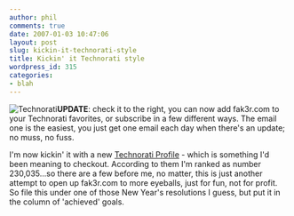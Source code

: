 ```yaml
---
author: phil
comments: true
date: 2007-01-03 10:47:06
layout: post
slug: kickin-it-technorati-style
title: Kickin' it Technorati style
wordpress_id: 315
categories:
- blah
---
```


![Technorati](http://fak3r.com/wp-content/uploads/2007/01/masthead.png)**UPDATE**: check it to the right, you can now add fak3r.com to your Technorati favorites, or subscribe in a few different ways.  The email one is the easiest, you just get one email each day when there's an update; no muss, no fuss.

I'm now kickin' it with a new [Technorati Profile](http://www.technorati.com/claim/p9479ceabq) - which is something I'd been meaning to checkout. According to them I'm ranked as number 230,035...so there are a few before me, no matter, this is just another attempt to open up fak3r.com to more eyeballs, just for fun, not for profit.  So file this under one of those New Year's resolutions I guess, but put it in the column of 'achieved' goals.
